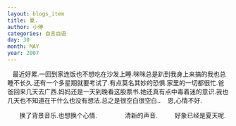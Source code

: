 ```yaml
---
layout: blogs_item
title: 夏.
author: 小傅
categories: 自言自语
day: 30
month: MAY
year: 2007
---
```




&nbsp;&nbsp;
最近好累.一回到家连饭也不想吃在沙发上睡.咪咪总是趴到我身上来搞的我也总睡不长久.还有一个多星期就要考试了.有点莫名其妙的恐惧.家里的一切都很忙.爸爸回来几天去广西.妈妈还是一天到晚看这股票书.她还真有点中毒着迷的意识.我也几天也不知道在干什么也没有想法.总之是很空白很空白..
&nbsp;&nbsp;
恩,心情不好.

&nbsp;&nbsp;
&nbsp;
&nbsp;
换了背景音乐.也想换个心情.
&nbsp;&nbsp;&nbsp;&nbsp;&nbsp;&nbsp;&nbsp;&nbsp;&nbsp;&nbsp;&nbsp;&nbsp;&nbsp;&nbsp;&nbsp;清新的声音.
&nbsp;&nbsp;&nbsp;&nbsp;&nbsp;&nbsp;&nbsp;&nbsp;&nbsp;好象已经是夏天呢.



